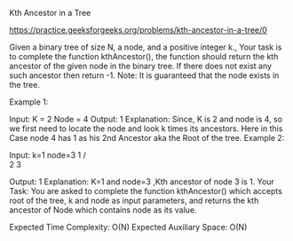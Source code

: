 Kth Ancestor in a Tree

https://practice.geeksforgeeks.org/problems/kth-ancestor-in-a-tree/0

Given a binary tree of size  N, a node, and a positive integer k., Your task is to complete the function kthAncestor(), the function should return the kth ancestor of the given node in the binary tree. If there does not exist any such ancestor then return -1.
Note: It is guaranteed that the node exists in the tree.

Example 1:



Input:
K = 2 Node = 4
Output: 1
Explanation:
Since, K is 2 and node is 4, so we
first need to locate the node and
look k times its ancestors.
Here in this Case node 4 has 1 as his
2nd Ancestor aka the Root of the tree.
Example 2:

Input:
k=1 
node=3
      1
    /   \
    2     3

Output:
1
Explanation:
K=1 and node=3 ,Kth ancestor of node 3 is 1.
Your Task:
You are asked to complete the function kthAncestor() which accepts root of the tree, k and node as input parameters, and returns the kth ancestor of Node which contains node as its value.

Expected Time Complexity: O(N)
Expected Auxiliary Space: O(N)

